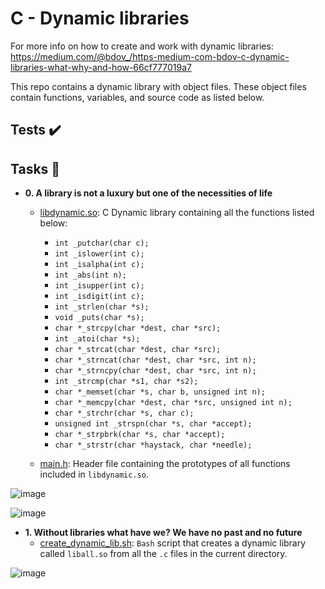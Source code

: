 # C - Dynamic libraries

For more info on how to create and work with dynamic libraries: https://medium.com/@bdov_/https-medium-com-bdov-c-dynamic-libraries-what-why-and-how-66cf777019a7

This repo contains a dynamic library with object files. These object files contain functions, variables, and source code as listed below.

## Tests :heavy_check_mark:

## Tasks :page_with_curl:

* **0. A library is not a luxury but one of the necessities of life**
  * [libdynamic.so](./libdynamic.so): C Dynamic library containing all the functions
  listed below:
    * `int _putchar(char c);`
    * `int _islower(int c);`
    * `int _isalpha(int c);`
    * `int _abs(int n);`
    * `int _isupper(int c);`
    * `int _isdigit(int c);`
    * `int _strlen(char *s);`
    * `void _puts(char *s);`
    * `char *_strcpy(char *dest, char *src);`
    * `int _atoi(char *s);`
    * `char *_strcat(char *dest, char *src);`
    * `char *_strncat(char *dest, char *src, int n);`
    * `char *_strncpy(char *dest, char *src, int n);`
    * `int _strcmp(char *s1, char *s2);`
    * `char *_memset(char *s, char b, unsigned int n);`
    * `char *_memcpy(char *dest, char *src, unsigned int n);`
    * `char *_strchr(char *s, char c);`
    * `unsigned int _strspn(char *s, char *accept);`
    * `char *_strpbrk(char *s, char *accept);`
    * `char *_strstr(char *haystack, char *needle);`

  * [main.h](./main.h): Header file containing the prototypes of all functions
  included in `libdynamic.so`.

![image](https://github.com/richie-omondi/alx-low_level_programming/assets/69873039/93dfe546-7e8f-41ed-8dcb-ace3cd72f8cb)

![image](https://github.com/richie-omondi/alx-low_level_programming/assets/69873039/18a17655-a30d-411f-8882-076a7a6e14de)

* **1. Without libraries what have we? We have no past and no future**
  * [create_dynamic_lib.sh](./create_dynamic_lib.sh): `Bash` script that creates a dynamic
  library called `liball.so` from all the `.c` files in the current directory.

![image](https://github.com/richie-omondi/alx-low_level_programming/assets/69873039/018ba4ae-4512-4aff-996d-46c03343ad7c)

